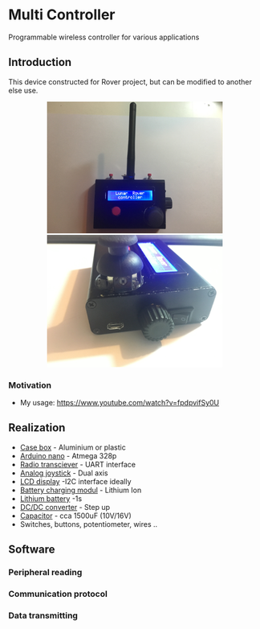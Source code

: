 # Multi Controller
Programmable wireless controller for various applications

## Introduction
This device constructed for Rover project, but can be modified to another else use.

<p align="center">
<img src="https://github.com/Zahorack/Shared-projects/blob/master/MultiController/Photodocumentation/IMG_3594.JPG" width="350" title="hover text">
<img src="https://github.com/Zahorack/Shared-projects/blob/master/MultiController/Photodocumentation/IMG_3591.JPG" width="350" alt="accessibility text">
</p>

### Motivation
* My usage: https://www.youtube.com/watch?v=fpdpvifSy0U

## Realization
 
* [Case box](https://www.aliexpress.com/item/1-Set-Aluminum-PCB-Instrument-Box-Enclosure-100-71-25mm-Electronic-Project-Case-DIY/32696386857.html?spm=a2g0s.9042311.0.0.27424c4dWN6cfZ) - Aluminium or plastic
* [Arduino nano](https://www.aliexpress.com/af/arduino-nano.html?SearchText=arduino+nano&d=y&initiative_id=SB_20190117150713&origin=n&catId=0&isViewCP=y&jump=afs) - Atmega 328p
* [Radio transciever](https://www.aliexpress.com/af/433-wireless-serial-port.html?SearchText=433+wireless+serial+port&d=y&initiative_id=SB_20190117152947&origin=n&catId=0&isViewCP=y&jump=afs) - UART interface
* [Analog joystick](https://www.aliexpress.com/af/analog-joystick-dual-axis.html?SearchText=analog+joystick+dual+axis&d=y&initiative_id=SB_20190117150926&origin=n&catId=0&isViewCP=y&jump=afs) - Dual axis
* [LCD display](https://www.aliexpress.com/af/arduino-lcd-i2c.html?SearchText=arduino+lcd+i2c&d=y&initiative_id=SB_20190117151049&origin=n&catId=0&isViewCP=y&jump=afs) -I2C interface ideally
* [Battery charging modul](https://www.aliexpress.com/af/18650-Lithium-Battery-Charging-Board.html?SearchText=18650+Lithium+Battery+Charging+Board&d=y&initiative_id=SB_20190117151240&origin=n&catId=0&isViewCP=y&jump=afs) - Lithium Ion
* [Lithium battery](https://www.aliexpress.com/item/Liitokalanew-original-NCR18650B-3-7V-3400mAh-18650-rechargeable-lithium-battery-for-Panasonic-battery-DIY-nickel-piece/1000004447086.html?spm=a2g0s.9042311.0.0.27424c4ddBSn0b) -1s
* [DC/DC converter](https://www.aliexpress.com/af/dc-converter-step-up.html?SearchText=dc+converter+step+up&d=y&initiative_id=SB_20190117151801&origin=n&catId=0&isViewCP=y&jump=afs) - Step up
* [Capacitor](https://www.aliexpress.com/af/capacitor-16V.html?SearchText=capacitor+16V&d=y&initiative_id=SB_20190117152249&origin=n&catId=0&isViewCP=y&jump=afs) - cca 1500uF (10V/16V)
* Switches, buttons, potentiometer, wires ..


## Software
### Peripheral reading
### Communication protocol
### Data transmitting